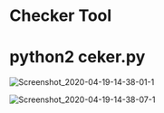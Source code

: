 # Checker Tool 
# python2 ceker.py

![Screenshot_2020-04-19-14-38-01-1](https://user-images.githubusercontent.com/49472584/79682427-55fd2400-824c-11ea-9a58-84fd43712bb2.png)

![Screenshot_2020-04-19-14-38-07-1](https://user-images.githubusercontent.com/49472584/79682428-60b7b900-824c-11ea-9dc9-25b4d3c21bf8.png)
